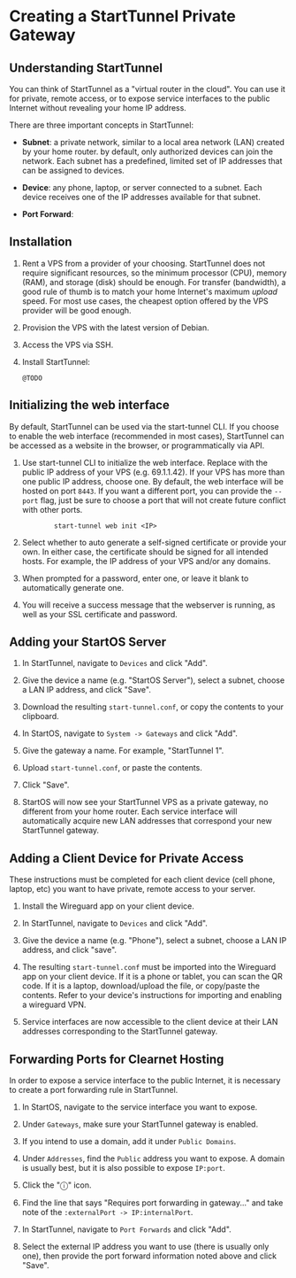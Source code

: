 # Creating a StartTunnel Private Gateway

## Understanding StartTunnel

You can think of StartTunnel as a "virtual router in the cloud". You can use it for private, remote access, or to expose service interfaces to the public Internet without revealing your home IP address.

There are three important concepts in StartTunnel:

- **Subnet**: a private network, similar to a local area network (LAN) created by your home router. by default, only authorized devices can join the network. Each subnet has a predefined, limited set of IP addresses that can be assigned to devices.

- **Device**: any phone, laptop, or server connected to a subnet. Each device receives one of the IP addresses available for that subnet.

- **Port Forward**:

## Installation

1.  Rent a VPS from a provider of your choosing. StartTunnel does not require significant resources, so the minimum processor (CPU), memory (RAM), and storage (disk) should be enough. For transfer (bandwidth), a good rule of thumb is to match your home Internet's maximum _upload_ speed. For most use cases, the cheapest option offered by the VPS provider will be good enough.

1.  Provision the VPS with the latest version of Debian.

1.  Access the VPS via SSH.

1.  Install StartTunnel:

        @TODO

## Initializing the web interface

By default, StartTunnel can be used via the start-tunnel CLI. If you choose to enable the web interface (recommended in most cases), StartTunnel can be accessed as a website in the browser, or programmatically via API.

1.  Use start-tunnel CLI to initialize the web interface. Replace <IP> with the public IP address of your VPS (e.g. 69.1.1.42). If your VPS has more than one public IP address, choose one. By default, the web interface will be hosted on port `8443`. If you want a different port, you can provide the `--port` flag, just be sure to choose a port that will not create future conflict with other ports.

                start-tunnel web init <IP>

1.  Select whether to auto generate a self-signed certificate or provide your own. In either case, the certificate should be signed for all intended hosts. For example, the IP address of your VPS and/or any domains.

1.  When prompted for a password, enter one, or leave it blank to automatically generate one.

1.  You will receive a success message that the webserver is running, as well as your SSL certificate and password.

## Adding your StartOS Server

1.  In StartTunnel, navigate to `Devices` and click "Add".

1.  Give the device a name (e.g. "StartOS Server"), select a subnet, choose a LAN IP address, and click "Save".

1.  Download the resulting `start-tunnel.conf`, or copy the contents to your clipboard.

1.  In StartOS, navigate to `System -> Gateways` and click "Add".

1.  Give the gateway a name. For example, "StartTunnel 1".

1.  Upload `start-tunnel.conf`, or paste the contents.

1.  Click "Save".

1.  StartOS will now see your StartTunnel VPS as a private gateway, no different from your home router. Each service interface will automatically acquire new LAN addresses that correspond your new StartTunnel gateway.

## Adding a Client Device for Private Access

These instructions must be completed for each client device (cell phone, laptop, etc) you want to have private, remote access to your server.

1. Install the Wireguard app on your client device.

1. In StartTunnel, navigate to `Devices` and click "Add".

1. Give the device a name (e.g. "Phone"), select a subnet, choose a LAN IP address, and click "save".

1. The resulting `start-tunnel.conf` must be imported into the Wireguard app on your client device. If it is a phone or tablet, you can scan the QR code. If it is a laptop, download/upload the file, or copy/paste the contents. Refer to your device's instructions for importing and enabling a wireguard VPN.

1. Service interfaces are now accessible to the client device at their LAN addresses corresponding to the StartTunnel gateway.

## Forwarding Ports for Clearnet Hosting

In order to expose a service interface to the public Internet, it is necessary to create a port forwarding rule in StartTunnel.

1. In StartOS, navigate to the service interface you want to expose.

1. Under `Gateways`, make sure your StartTunnel gateway is enabled.

1. If you intend to use a domain, add it under `Public Domains`.

1. Under `Addresses`, find the `Public` address you want to expose. A domain is usually best, but it is also possible to expose `IP:port`.

1. Click the "ⓘ" icon.

1. Find the line that says "Requires port forwarding in gateway..." and take note of the `:externalPort -> IP:internalPort`.

1. In StartTunnel, navigate to `Port Forwards` and click "Add".

1. Select the external IP address you want to use (there is usually only one), then provide the port forward information noted above and click "Save".
